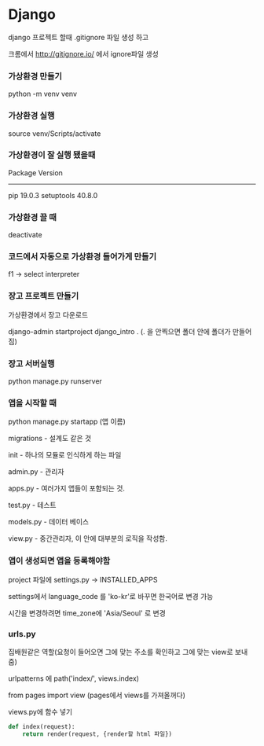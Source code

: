 # Django

django 프로젝트 할때  .gitignore 파일 생성 하고

크롬에서 http://gitignore.io/ 에서 ignore파일 생성



### 가상환경 만들기

python -m venv venv

### 가상환경 실행

source venv/Scripts/activate

### 가상환경이 잘 실행 됐을때

Package    Version
---------- -------
pip        19.0.3
setuptools 40.8.0



### 가상환경 끌 때

deactivate



### 코드에서 자동으로 가상환경 들어가게 만들기

f1 -> select interpreter



### 장고 프로젝트 만들기

가상환경에서 장고 다운로드

django-admin startproject django_intro . (. 을 안찍으면 폴더 안에 폴더가 만들어짐)



### 장고 서버실행

python manage.py runserver



### 앱을 시작할 때

python manage.py startapp (앱 이름)



migrations - 설계도 같은 것

init - 하나의 모듈로 인식하게 하는 파일

admin.py - 관리자

apps.py - 여러가지 앱들이 포함되는 것.

test.py - 테스트

models.py - 데이터 베이스

view.py - 중간관리자, 이 안에 대부분의 로직을 작성함.



### 앱이 생성되면 앱을 등록해야함

project 파일에 settings.py -> INSTALLED_APPS

settings에서 language_code 를 'ko-kr'로 바꾸면 한국어로 변경 가능

시간을 변경하려면 time_zone에 'Asia/Seoul' 로 변경



### urls.py

집배원같은 역할(요청이 들어오면 그에 맞는 주소를 확인하고 그에 맞는 view로 보내줌)

urlpatterns 에 path('index/', views.index)

from pages import view (pages에서 views를 가져올꺼다)

views.py에 함수 넣기

``` python
def index(request):
    return render(request, {render할 html 파일})
```

